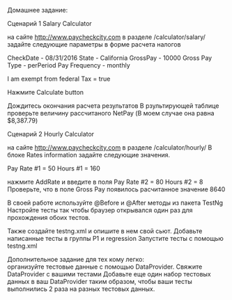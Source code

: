 Домашнее задание:

Сценарий 1 Salary Calculator

на сайте http://www.paycheckcity.com  в разделе /calculator/salary/
задайте следующие параметры в форме расчета налогов 

CheckDate - 08/31/2016
State - California
GrossPay - 10000
Gross Pay Type - perPeriod
Pay Frequency - monthly

I am exempt from federal Tax = true

Нажмите Calculate button  

Дождитесь окончания расчета результатов 
В рзультирующей таблице проверьте величину рассчитаного  NetPay
(В моем случае она равна $8,387.79)

Сценарий 2 Hourly Calculator

на сайте http://www.paycheckcity.com  в разделе /calculator/hourly/
В блоке Rates information задайте следующие значения.

Pay Rate #1 = 50 
Hours #1 = 160
 
нажмите AddRate и введите в поля 
Pay Rate #2 = 80
Hours #2 = 8
Проверьте, что в поле Gross Pay появилось расчитанное значение 8640

В своей работе используйте @Before и @After методы из пакета TestNg
Настройте тесты так чтобы браузер открывался один раз для прохождения обоих тестов.

Также создайте testng.xml и опишите в нем свой сьют.
Добавьте написанные тесты в группы P1 и regression
Запустите тесты с помощью testng.xml

Дополнительное задание для тех кому легко:  
организуйте тестовые данные с помощью DataProvider. 
Свяжите DataProvider с вашими тестами
Добавьте еще один набор тестовых данных в ваш DataProvider таким образом, 
чтобы ваши тесты выполнились 2 раза на разных тестовых данных.
